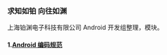 ### 求知如铂 向往如渊 

上海铂渊电子科技有限公司 Android 开发组整理，模块。
####  1.[Android 编码规范](https://github.com/DYNC-Android/Android-Code/wiki#dync-android%E5%BC%80%E5%8F%91%E8%A7%84%E8%8C%83) 
